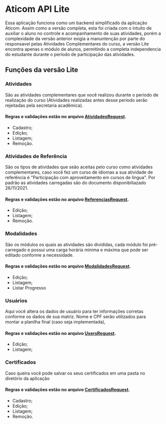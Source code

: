 # Aticom API Lite

Essa aplicação funciona como um backend simplificado da aplicação Aticom. Assim como a versão completa, esta foi criada com o intuito de auxiliar o aluno no controle e acompanhamento de suas atividades, porém a complexidade da versão anterior exigia a manuntenção por parte do responsavel pelas Atividades Complementares do curso, a versão Lite encontra apenas o módulo de alunos, permitindo a completa independencia do estudante durante o período de participação das atividades.

## Funções da versão Lite

### Atividades

 São as atividades complementares que você realizou durante o período de realização do curso (Atividades realizadas antes desse período serão rejeitadas pela secretaria acadêmica).
 
#### Regras e validações estão no arquivo [AtividadesRequest](app/Http/Requests/AtividadesRequest.php).
-   Cadastro;
-    Edição;
-    Listagem;
-    Remoção.
   
### Atividades de Referência 

São os tipos de atividades que seão aceitas pelo curso como atividades complementares, caso você fez um curso de idiomas a sua atividade de referência é "Participação com aproveitamento em cursos de língua". Por padrão as atividades carregadas são do documento disponibiliazado 26/11/2021.
####  Regras e validações estão no arquivo [ReferenciasRequest](app/Http/Requests/ReferenciasRequest.php).
- Edição;
- Listagem;
- Remoção.

### Modalidades

São os módulos os quais as atividades são divididas, cada módulo foi pré-carregado e possui uma carga horária minima e máxima que pode ser editado conforme a necessidade.
 #### Regras e validações estão no arquivo [ModalidadesRequest](app/Http/Requests/ModalidadesRequest.php).
  
- Edição;
- Listagem;
- Listar Progresso

### Usuários

Aqui você altera os dados de usuário para ter informações corretas conforme os dados de sua matriz. Nome e CPF serão utilizados para montar a planílha final (caso seja implementada),

  #### Regras e validações estão no arquivo [UsersRequest](app/Http/Requests/UsersRequest.php).
- Edição;
- Listagem;

 ### Certificados
 
 Caso queira você pode salvar os seus certificados em uma pasta no diretório da aplicação
 
 #### Regras e validações estão no arquivo [CertificadosRequest](app/Http/Requests/CertificadosRequest.php).
  
-   Cadastro;
-   Edição;
-   Listagem;
-   Remoção.

